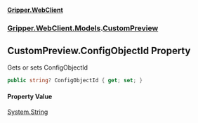#### [Gripper.WebClient](index 'index')
### [Gripper.WebClient.Models](Gripper_WebClient_Models 'Gripper.WebClient.Models').[CustomPreview](Gripper_WebClient_Models_CustomPreview 'Gripper.WebClient.Models.CustomPreview')
## CustomPreview.ConfigObjectId Property
Gets or sets ConfigObjectId  
```csharp
public string? ConfigObjectId { get; set; }
```
#### Property Value
[System.String](https://docs.microsoft.com/en-us/dotnet/api/System.String 'System.String')
